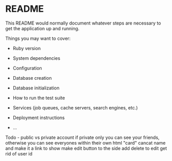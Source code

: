 # README

This README would normally document whatever steps are necessary to get the
application up and running.

Things you may want to cover:

* Ruby version

* System dependencies

* Configuration

* Database creation

* Database initialization

* How to run the test suite

* Services (job queues, cache servers, search engines, etc.)

* Deployment instructions

* ...

Todo - 
public vs private account
if private only you can see your friends, otherwise you can see everyones within their own html "card"
cancat name and make it a link to show
make edit button to the side
add delete to edit
get rid of user id
